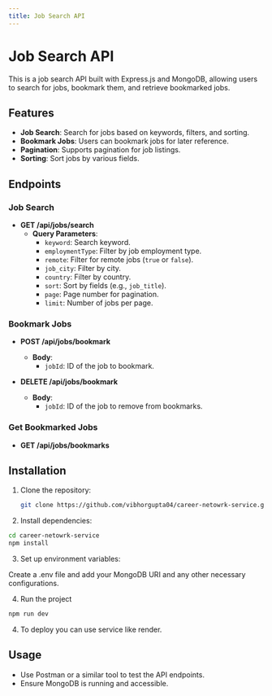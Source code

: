 ```yaml
---
title: Job Search API
---
```


# Job Search API

This is a job search API built with Express.js and MongoDB, allowing users to search for jobs, bookmark them, and retrieve bookmarked jobs.

## Features

- **Job Search**: Search for jobs based on keywords, filters, and sorting.
- **Bookmark Jobs**: Users can bookmark jobs for later reference.
- **Pagination**: Supports pagination for job listings.
- **Sorting**: Sort jobs by various fields.

## Endpoints

### Job Search

- **GET /api/jobs/search**
  - **Query Parameters**:
    - `keyword`: Search keyword.
    - `employmentType`: Filter by job employment type.
    - `remote`: Filter for remote jobs (`true` or `false`).
    - `job_city`: Filter by city.
    - `country`: Filter by country.
    - `sort`: Sort by fields (e.g., `job_title`).
    - `page`: Page number for pagination.
    - `limit`: Number of jobs per page.

### Bookmark Jobs

- **POST /api/jobs/bookmark**
  - **Body**:
    - `jobId`: ID of the job to bookmark.

- **DELETE /api/jobs/bookmark**
  - **Body**:
    - `jobId`: ID of the job to remove from bookmarks.

### Get Bookmarked Jobs

- **GET /api/jobs/bookmarks**

## Installation

1. Clone the repository:

   ```bash
   git clone https://github.com/vibhorgupta04/career-netowrk-service.git
   ```

2. Install dependencies:

  ```bash
  cd career-netowrk-service
  npm install
  ```

3. Set up environment variables:

Create a .env file and add your MongoDB URI and any other necessary configurations.

4. Run the project
```bash
npm run dev
```

4. To deploy you can use service like render.

## Usage

- Use Postman or a similar tool to test the API endpoints.
- Ensure MongoDB is running and accessible.